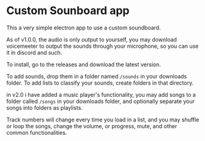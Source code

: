 # Custom Sounboard app

This a very simple electron app to use a custom soundboard.

As of v1.0.0, the audio is only output to yourself, you may download voicemeeter to output the sounds through your microphone, so you can use it in discord and such.

To install, go to the releases and download the latest version.

To add sounds, drop them in a folder named `/sounds` in your downloads folder.
To add lists to classify your sounds, create folders in that directory.

in v2.0 i have added a music player's functionality, you may add songs to a folder called `/songs` in your downloads folder, and optionally separate your songs into folders as playlists.

Track numbers will change every time you load in a list, and you may shuffle or loop the songs, change the volume, or progress, mute, and other common functionalities.

